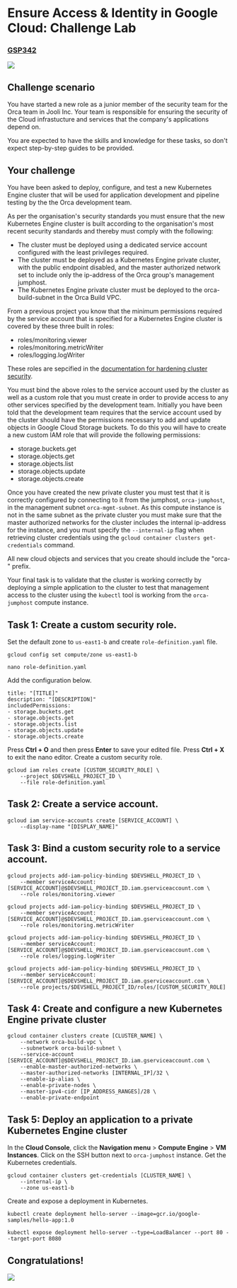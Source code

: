 # Ensure Access & Identity in Google Cloud: Challenge Lab


### [GSP342](https://www.cloudskillsboost.google/focuses/14572?locale=en&parent=catalog)

![](https://cdn.qwiklabs.com/GMOHykaqmlTHiqEeQXTySaMXYPHeIvaqa2qHEzw6Occ%3D)


## Challenge scenario

You have started a new role as a junior member of the security team for the Orca team in Jooli Inc. Your team is responsible for ensuring the security of the Cloud infrastucture and services that the company's applications depend on.

You are expected to have the skills and knowledge for these tasks, so don't expect step-by-step guides to be provided.


## Your challenge

You have been asked to deploy, configure, and test a new Kubernetes Engine cluster that will be used for application development and pipeline testing by the the Orca development team.

As per the organisation's security standards you must ensure that the new Kubernetes Engine cluster is built according to the organisation's most recent security standards and thereby must comply with the following:

- The cluster must be deployed using a dedicated service account configured with the least privileges required.
- The cluster must be deployed as a Kubernetes Engine private cluster, with the public endpoint disabled, and the master authorized network set to include only the ip-address of the Orca group's management jumphost.
- The Kubernetes Engine private cluster must be deployed to the orca-build-subnet in the Orca Build VPC.

From a previous project you know that the minimum permissions required by the service account that is specified for a Kubernetes Engine cluster is covered by these three built in roles:

- roles/monitoring.viewer
- roles/monitoring.metricWriter
- roles/logging.logWriter

These roles are sepcified in the [documentation for hardening cluster security](https://cloud.google.com/kubernetes-engine/docs/how-to/hardening-your-cluster#use_least_privilege_sa).

You must bind the above roles to the service account used by the cluster as well as a custom role that you must create in order to provide access to any other services specified by the development team. Initially you have been told that the development team requires that the service account used by the cluster should have the permissions necessary to add and update objects in Google Cloud Storage buckets. To do this you will have to create a new custom IAM role that will provide the following permissions:

- storage.buckets.get
- storage.objects.get
- storage.objects.list
- storage.objects.update
- storage.objects.create

Once you have created the new private cluster you must test that it is correctly configured by connecting to it from the jumphost, `orca-jumphost`, in the management subnet `orca-mgmt-subnet`. As this compute instance is not in the same subnet as the private cluster you must make sure that the master authorized networks for the cluster includes the internal ip-address for the instance, and you must specify the `--internal-ip` flag when retrieving cluster credentials using the `gcloud container clusters get-credentials` command.

All new cloud objects and services that you create should include the "orca-" prefix.

Your final task is to validate that the cluster is working correctly by deploying a simple application to the cluster to test that management access to the cluster using the `kubectl` tool is working from the `orca-jumphost` compute instance.


## Task 1: Create a custom security role.

Set the default zone to `us-east1-b` and create `role-definition.yaml` file.

```
gcloud config set compute/zone us-east1-b

nano role-definition.yaml
```

Add the configuration below.

```
title: "[TITLE]"
description: "[DESCRIPTION]"
includedPermissions:
- storage.buckets.get
- storage.objects.get
- storage.objects.list
- storage.objects.update
- storage.objects.create
```

Press **Ctrl + O** and then press **Enter** to save your edited file. Press **Ctrl + X** to exit the nano editor. Create a custom security role.

```
gcloud iam roles create [CUSTOM_SECURITY_ROLE] \
    --project $DEVSHELL_PROJECT_ID \
    --file role-definition.yaml
```


## Task 2: Create a service account.

```
gcloud iam service-accounts create [SERVICE_ACCOUNT] \
    --display-name "[DISPLAY_NAME]"
```


## Task 3: Bind a custom security role to a service account.

```
gcloud projects add-iam-policy-binding $DEVSHELL_PROJECT_ID \
    --member serviceAccount:[SERVICE_ACCOUNT]@$DEVSHELL_PROJECT_ID.iam.gserviceaccount.com \
    --role roles/monitoring.viewer

gcloud projects add-iam-policy-binding $DEVSHELL_PROJECT_ID \
    --member serviceAccount:[SERVICE_ACCOUNT]@$DEVSHELL_PROJECT_ID.iam.gserviceaccount.com \
    --role roles/monitoring.metricWriter

gcloud projects add-iam-policy-binding $DEVSHELL_PROJECT_ID \
    --member serviceAccount:[SERVICE_ACCOUNT]@$DEVSHELL_PROJECT_ID.iam.gserviceaccount.com \
    --role roles/logging.logWriter

gcloud projects add-iam-policy-binding $DEVSHELL_PROJECT_ID \
    --member serviceAccount:[SERVICE_ACCOUNT]@$DEVSHELL_PROJECT_ID.iam.gserviceaccount.com \
    --role projects/$DEVSHELL_PROJECT_ID/roles/[CUSTOM_SECURITY_ROLE]
```


## Task 4: Create and configure a new Kubernetes Engine private cluster

```
gcloud container clusters create [CLUSTER_NAME] \
    --network orca-build-vpc \
    --subnetwork orca-build-subnet \
    --service-account [SERVICE_ACCOUNT]@$DEVSHELL_PROJECT_ID.iam.gserviceaccount.com \
    --enable-master-authorized-networks \
    --master-authorized-networks [INTERNAL_IP]/32 \
    --enable-ip-alias \
    --enable-private-nodes \
    --master-ipv4-cidr [IP_ADDRESS_RANGES]/28 \
    --enable-private-endpoint
```


## Task 5: Deploy an application to a private Kubernetes Engine cluster

In the **Cloud Console**, click the **Navigation menu** > **Compute Engine** > **VM Instances**. Click on the SSH button next to `orca-jumphost` instance. Get the Kubernetes credentials.

```
gcloud container clusters get-credentials [CLUSTER_NAME] \
    --internal-ip \
    --zone us-east1-b
```

Create and expose a deployment in Kubernetes.

```
kubectl create deployment hello-server --image=gcr.io/google-samples/hello-app:1.0

kubectl expose deployment hello-server --type=LoadBalancer --port 80 --target-port 8080
```


## Congratulations!

![](https://cdn.qwiklabs.com/mIBmLoOEo4f8ZkUdHDXUGl2voEkSILxVHCawE2ECsYg%3D)